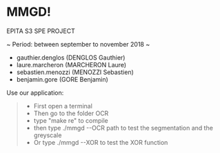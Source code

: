 MMGD!
===================

EPITA S3 SPE PROJECT

~ Period: between september to november 2018 ~

* gauthier.denglos (DENGLOS Gauthier)
* laure.marcheron (MARCHERON Laure)
* sebastien.menozzi (MENOZZI Sebastien)
* benjamin.gore (GORE Benjamin)

Use our application:
> - First open a terminal 
> - Then go to the folder OCR
> - type "make re" to compile
> - then type ./mmgd --OCR path to test the segmentation and the greyscale
> - Or type ./mmgd --XOR to test the XOR function 
